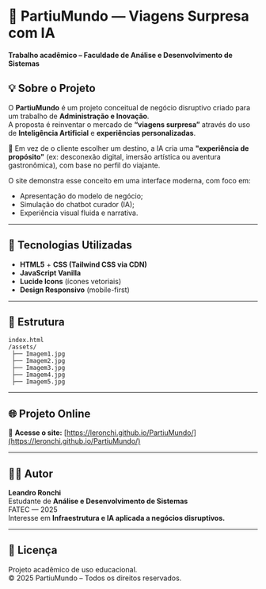 # 🧭 PartiuMundo — Viagens Surpresa com IA
**Trabalho acadêmico – Faculdade de Análise e Desenvolvimento de Sistemas**

## 💡 Sobre o Projeto
O **PartiuMundo** é um projeto conceitual de negócio disruptivo criado para um trabalho de **Administração e Inovação**.  
A proposta é reinventar o mercado de **“viagens surpresa”** através do uso de **Inteligência Artificial** e **experiências personalizadas**.

💬 Em vez de o cliente escolher um destino, a IA cria uma **"experiência de propósito"** (ex: desconexão digital, imersão artística ou aventura gastronômica), com base no perfil do viajante.  

O site demonstra esse conceito em uma interface moderna, com foco em:
- Apresentação do modelo de negócio;
- Simulação do chatbot curador (IA);
- Experiência visual fluida e narrativa.

---

## 🚀 Tecnologias Utilizadas
- **HTML5** + **CSS (Tailwind CSS via CDN)**  
- **JavaScript Vanilla**  
- **Lucide Icons** (ícones vetoriais)
- **Design Responsivo** (mobile-first)

---

## 🧱 Estrutura
```
index.html
/assets/
 ├── Imagem1.jpg
 ├── Imagem2.jpg
 ├── Imagem3.jpg
 ├── Imagem4.jpg
 ├── Imagem5.jpg
```

---

## 🌐 Projeto Online
🔗 **Acesse o site:** [https://leronchi.github.io/PartiuMundo/](https://leronchi.github.io/PartiuMundo/)

---

## 🧑‍🎓 Autor
**Leandro Ronchi**  
Estudante de **Análise e Desenvolvimento de Sistemas**  
FATEC — 2025  
Interesse em **Infraestrutura e IA aplicada a negócios disruptivos.**

---

## 📄 Licença
Projeto acadêmico de uso educacional.  
© 2025 PartiuMundo – Todos os direitos reservados.
